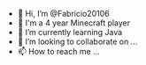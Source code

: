 - 👋 Hi, I’m @Fabricio20106
- 👀 I'm a 4 year Minecraft player
- 🌱 I’m currently learning Java
- 💞️ I’m looking to collaborate on ...
- 📫 How to reach me ...

<!---
Fabricio20106/Fabricio20106 is a ✨ special ✨ repository because its `README.md` (this file) appears on your GitHub profile.
You can click the Preview link to take a look at your changes.
--->
